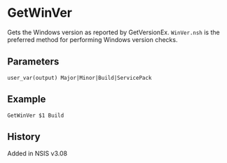 # GetWinVer

Gets the Windows version as reported by GetVersionEx. `WinVer.nsh` is the preferred method for performing Windows version checks.

## Parameters

    user_var(output) Major|Minor|Build|ServicePack

## Example

    GetWinVer $1 Build
    
## History

Added in NSIS v3.08
